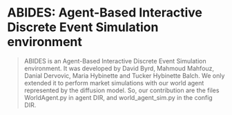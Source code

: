 # ABIDES: Agent-Based Interactive Discrete Event Simulation environment

> ABIDES is an Agent-Based Interactive Discrete Event Simulation environment. It was developed by David Byrd, Mahmoud Mahfouz, Danial Dervovic, Maria Hybinette and Tucker Hybinette Balch.
> We only extended it to perform market simulations with our world agent represented by the diffusion model. So, our contribution are the files WorldAgent.py in agent DIR, and world_agent_sim.py in the config DIR.
